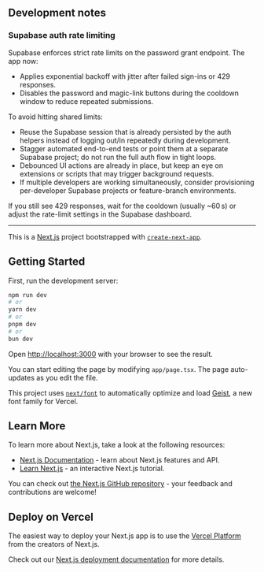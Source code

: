 ## Development notes

### Supabase auth rate limiting

Supabase enforces strict rate limits on the password grant endpoint. The app now:

- Applies exponential backoff with jitter after failed sign-ins or 429 responses.
- Disables the password and magic-link buttons during the cooldown window to reduce repeated submissions.

To avoid hitting shared limits:

- Reuse the Supabase session that is already persisted by the auth helpers instead of logging out/in repeatedly during development.
- Stagger automated end-to-end tests or point them at a separate Supabase project; do not run the full auth flow in tight loops.
- Debounced UI actions are already in place, but keep an eye on extensions or scripts that may trigger background requests.
- If multiple developers are working simultaneously, consider provisioning per-developer Supabase projects or feature-branch environments.

If you still see 429 responses, wait for the cooldown (usually ~60 s) or adjust the rate-limit settings in the Supabase dashboard.

---

This is a [Next.js](https://nextjs.org) project bootstrapped with [`create-next-app`](https://nextjs.org/docs/app/api-reference/cli/create-next-app).

## Getting Started

First, run the development server:

```bash
npm run dev
# or
yarn dev
# or
pnpm dev
# or
bun dev
```

Open [http://localhost:3000](http://localhost:3000) with your browser to see the result.

You can start editing the page by modifying `app/page.tsx`. The page auto-updates as you edit the file.

This project uses [`next/font`](https://nextjs.org/docs/app/building-your-application/optimizing/fonts) to automatically optimize and load [Geist](https://vercel.com/font), a new font family for Vercel.

## Learn More

To learn more about Next.js, take a look at the following resources:

- [Next.js Documentation](https://nextjs.org/docs) - learn about Next.js features and API.
- [Learn Next.js](https://nextjs.org/learn) - an interactive Next.js tutorial.

You can check out [the Next.js GitHub repository](https://github.com/vercel/next.js) - your feedback and contributions are welcome!

## Deploy on Vercel

The easiest way to deploy your Next.js app is to use the [Vercel Platform](https://vercel.com/new?utm_medium=default-template&filter=next.js&utm_source=create-next-app&utm_campaign=create-next-app-readme) from the creators of Next.js.

Check out our [Next.js deployment documentation](https://nextjs.org/docs/app/building-your-application/deploying) for more details.
